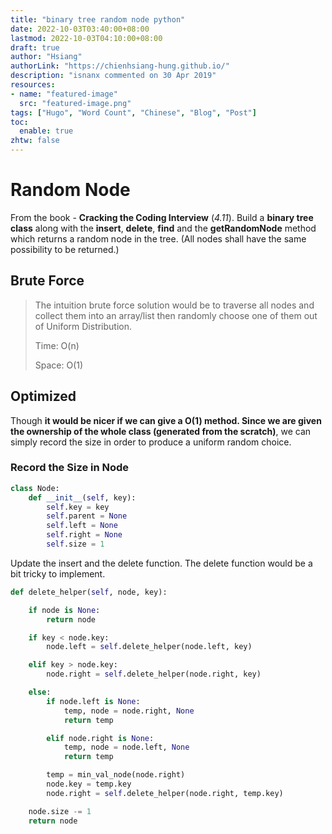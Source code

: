 ```yaml
---
title: "binary tree random node python"
date: 2022-10-03T03:40:00+08:00
lastmod: 2022-10-03T04:10:00+08:00
draft: true
author: "Hsiang"
authorLink: "https://chienhsiang-hung.github.io/"
description: "isnanx commented on 30 Apr 2019"
resources:
- name: "featured-image"
  src: "featured-image.png"
tags: ["Hugo", "Word Count", "Chinese", "Blog", "Post"]
toc:
  enable: true
zhtw: false
---
```

# Random Node
From the book - **Cracking the Coding Interview** (*4.11*).
Build a **binary tree class** along with the **insert**, **delete**, **find** and the **getRandomNode** method which returns a random node in the tree. (All nodes shall have the same possibility to be returned.)

## Brute Force
> The intuition brute force solution would be to traverse all nodes and collect them into an array/list then randomly choose one of them out of Uniform Distribution.
> 
> Time: O(n)
>
> Space: O(1)

## Optimized
Though **it would be nicer if we can give a O(1) method. Since we are given the ownership of the whole class (generated from the scratch)**, we can simply record the size in order to produce a uniform random choice.

### Record the Size in Node
```python
class Node:
    def __init__(self, key):
        self.key = key
        self.parent = None
        self.left = None
        self.right = None
        self.size = 1
```

Update the insert and the delete function. The delete function would be a bit tricky to implement.
```python
def delete_helper(self, node, key):

    if node is None:
        return node

    if key < node.key:
        node.left = self.delete_helper(node.left, key)

    elif key > node.key:
        node.right = self.delete_helper(node.right, key)

    else:
        if node.left is None:
            temp, node = node.right, None
            return temp

        elif node.right is None:
            temp, node = node.left, None
            return temp

        temp = min_val_node(node.right)
        node.key = temp.key
        node.right = self.delete_helper(node.right, temp.key)

    node.size -= 1
    return node
```